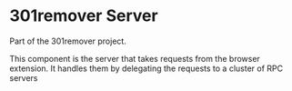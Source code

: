 # 301remover Server

Part of the 301remover project.

This component is the server that takes requests from the browser extension. It handles them by delegating the requests to a cluster of RPC servers
